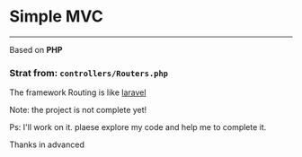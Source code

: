 # Simple MVC
___

Based on **PHP**

### Strat from: `controllers/Routers.php`

The framework Routing is like [laravel](https://github.com/laravel/laravel) 

Note: the project is not complete yet!

Ps: I'll work on it. plaese explore my code and help me to complete it.

Thanks in advanced